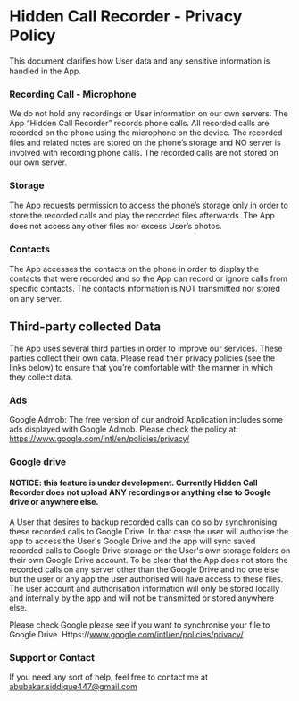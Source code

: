 # Hidden Call Recorder - Privacy Policy
This document clariﬁes how User data and any sensitive information is handled in the App.

### Recording Call - Microphone

We do not hold any recordings or User information on our own servers.
The App “Hidden Call Recorder” records phone calls. All recorded calls are recorded on the phone using the microphone on the device. The recorded ﬁles and related notes are stored on the phone’s storage and NO server is involved with recording phone calls. The recorded calls are not stored on our own server.

### Storage
The App requests permission to access the phone’s storage only in order to store the recorded calls and play the recorded ﬁles afterwards. The App does not access any other ﬁles nor excess User’s photos.

### Contacts
The App accesses the contacts on the phone in order to display the contacts that were recorded and so the App can record or ignore calls from speciﬁc contacts. The contacts information is NOT transmitted nor stored on any server.

## Third-party collected Data
The App uses several third parties in order to improve our services. These parties collect their own data. Please read their privacy policies (see the links below) to ensure that you’re comfortable with the manner in which they collect data.

### Ads
Google Admob: The free version of our android Application includes some ads displayed with Google Admob. Please check the policy at: https://www.google.com/intl/en/policies/privacy/ 

### Google drive
#### NOTICE: this feature is under development. Currently Hidden Call Recorder does not upload ANY recordings or anything else to Google drive or anywhere else.
A User that desires to backup recorded calls can do so by synchronising these recorded calls to Google Drive. In that case the user will authorise the app to access the User's Google Drive and the app will sync saved recorded calls to Google Drive storage on the User's own storage folders on their own Google Drive account. To be clear that the App does not store the recorded calls on any server other than the Google Drive and no one else but the user or any app the user authorised will have access to these files. The user account and authorisation information will only be stored locally and internally by the app and will not be transmitted or stored anywhere else.   

Please check Google please see if you want to synchronise your file to Google Drive.
Https://www.google.com/intl/en/policies/privacy/

### Support or Contact

If you need any sort of help, feel free to contact me at abubakar.siddique447@gmail.com
